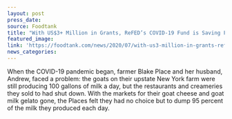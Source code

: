 ```yaml
---
layout: post
press_date: 
source: Foodtank
title: "With US$3+ Million in Grants, ReFED’s COVID-19 Fund is Saving Food Waste and Feeding People"
featured_image:
link: 'https://foodtank.com/news/2020/07/with-us3-million-in-grants-refeds-covid-19-fund-is-saving-food-waste-and-feeding-people/'
news_categories:
---
```

When the COVID-19 pandemic began, farmer Blake Place and her husband, Andrew, faced a problem: the goats on their upstate New York farm were still producing 100 gallons of milk a day, but the restaurants and creameries they sold to had shut down. With the markets for their goat cheese and goat milk gelato gone, the Places felt they had no choice but to dump 95 percent of the milk they produced each day.
